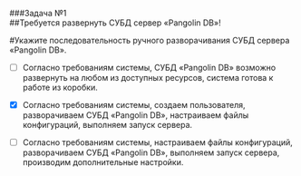 ###Задача №1  
##Требуется развернуть СУБД сервер «Pangolin DB»!  
  
#Укажите последовательность ручного разворачивания СУБД сервера «Pangolin DB».  
- [ ] Согласно требованиям системы, СУБД «Pangolin DB» возможно развернуть на любом из доступных ресурсов, система готова к работе из коробки.  
- [X] Согласно требованиям системы, создаем пользователя, разворачиваем СУБД «Pangolin DB», настраиваем файлы конфигураций, выполняем запуск сервера.  
- [ ] Согласно требованиям системы, настраиваем файлы конфигураций, разворачиваем СУБД «Pangolin DB», выполняем запуск сервера, производим дополнительные настройки.

